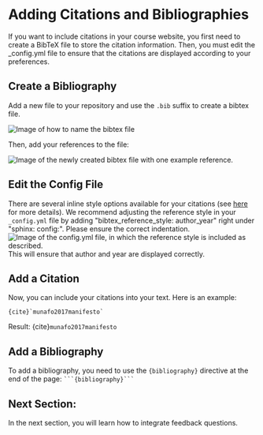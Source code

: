 # Adding Citations and Bibliographies

If you want to include citations in your course website, you first need to create a BibTeX file to store the citation information. Then, you must edit the _config.yml file to ensure that the citations are displayed according to your preferences. 

## Create a Bibliography

Add a new file to your repository and use the `.bib` suffix to create a bibtex file.

![Image of how to name the bibtex file](../../static/bib-file-name.jpg)

Then, add your references to the file: 

![Image of the newly created bibtex file with one example reference.](../../static/bib-file.png)


## Edit the Config File
There are several inline style options available for your citations (see [here](https://sphinxcontrib-bibtex.readthedocs.io/en/latest/usage.html#referencing-style) for more details). We recommend adjusting the reference style in your `_config.yml` file by adding "bibtex_reference_style: author_year" right under "sphinx: config:". Please ensure the correct indentation.
![Image of the config.yml file, in which the reference style is included as described.](../../static/config_bibtex.png)
This will ensure that author and year are displayed correctly.

## Add a Citation
Now, you can include your citations into your text. Here is an example:

```
{cite}`munafo2017manifesto`
```

Result:
{cite}`munafo2017manifesto`

## Add a Bibliography 

To add a bibliography, you need to use the `{bibliography}` directive at the end of the page: ` ```{bibliography}``` `



## Next Section:
In the next section, you will learn how to integrate feedback questions.

```{bibliography}
```
